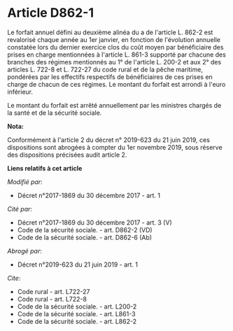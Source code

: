 # Article D862-1

Le forfait annuel défini au deuxième alinéa du a de l'article L. 862-2 est revalorisé chaque année au 1er janvier, en
fonction de l'évolution annuelle constatée lors du dernier exercice clos du coût moyen par bénéficiaire des prises en charge
mentionnées à l'article L. 861-3 supporté par chacune des branches des régimes mentionnés au 1° de l'article L. 200-2 et aux
2° des articles L. 722-8 et L. 722-27 du code rural et de la pêche maritime, pondérées par les effectifs respectifs de
bénéficiaires de ces prises en charge de chacun de ces régimes. Le montant du forfait est arrondi à l'euro inférieur. 

Le montant du forfait est arrêté annuellement par les ministres chargés de la santé et de la sécurité sociale.

**Nota:**

Conformément à l'article 2 du décret n° 2019-623 du 21 juin 2019, ces dispositions sont abrogées à compter du 1er novembre
2019, sous réserve des dispositions précisées audit article 2.

**Liens relatifs à cet article**

_Modifié par_:

  - Décret n°2017-1869 du 30 décembre 2017 - art. 1

_Cité par_:

  - Décret n°2017-1869 du 30 décembre 2017 - art. 3 (V)
  - Code de la sécurité sociale. - art. D862-2 (VD)
  - Code de la sécurité sociale. - art. D862-6 (Ab)

_Abrogé par_:

  - Décret n°2019-623 du 21 juin 2019 - art. 1

_Cite_:

  - Code rural - art. L722-27
  - Code rural - art. L722-8
  - Code de la sécurité sociale. - art. L200-2
  - Code de la sécurité sociale. - art. L861-3
  - Code de la sécurité sociale. - art. L862-2
